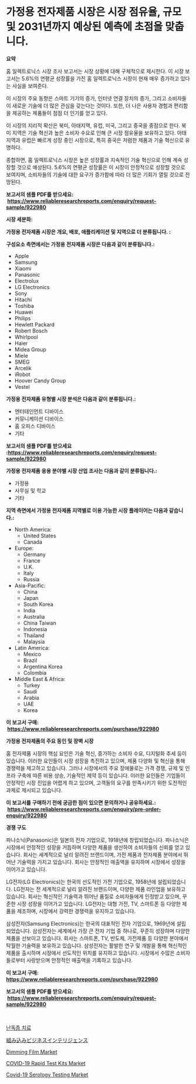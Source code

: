 <p><h1>가정용 전자제품 시장은 시장 점유율, 규모 및 2031년까지 예상된 예측에 초점을 맞춥니다.</h1></p><p><strong>요약</strong></p>
<p><p>홈 일렉트로닉스 시장 조사 보고서는 시장 상황에 대해 구체적으로 제시한다. 이 시장 보고서는 5.6%의 연평균 성장률을 가진 홈 일렉트로닉스 시장이 현재 매우 증가하고 있다는 사실을 보여준다.</p><p>이 시장의 주요 동향은 스마트 기기의 증가, 인터넷 연결 장치의 증가, 그리고 소비자들이 새로운 기술에 더 많은 관심을 갖는다는 것이다. 또한, 더 나은 사용자 경험과 편리함을 제공하는 제품들이 점점 더 인기를 얻고 있다.</p><p>이 시장의 지리적 확산은 북미, 아태지역, 유럽, 미국, 그리고 중국을 중점으로 한다. 북미 지역은 기술 혁신과 높은 소비자 수요로 인해 큰 시장 점유율을 보유하고 있다. 아태지역과 유럽은 빠르게 성장 중인 시장으로, 특히 중국은 저렴한 제품과 기술 혁신으로 유명하다.</p><p>종합하면, 홈 일렉트로닉스 시장은 높은 성장률과 지속적인 기술 혁신으로 인해 계속 성장할 것으로 예상된다. 5.6%의 연평균 성장률은 이 시장이 안정적으로 성장할 것으로 보여지며, 소비자들의 기술에 대한 요구가 증가함에 따라 더 많은 기회가 열릴 것으로 전망된다. </p></p>
<p><strong>보고서의 샘플 PDF를 받으세요: &nbsp;<a href="https://www.reliableresearchreports.com/enquiry/request-sample/922980">https://www.reliableresearchreports.com/enquiry/request-sample/922980</a></strong></p>
<p><strong>시장 세분화:</strong></p>
<p><strong> 가정용 전자제품 시장은 개요, 배포, 애플리케이션 및 지역으로 더 분류됩니다. :</strong></p>
<p><strong>구성요소 측면에서는 가정용 전자제품 시장은 다음과 같이 분류됩니다.:</strong></p>
<p><ul><li>Apple</li><li>Samsung</li><li>Xiaomi</li><li>Panasonic</li><li>Electrolux</li><li>LG Electronics</li><li>Sony</li><li>Hitachi</li><li>Toshiba</li><li>Huawei</li><li>Philips</li><li>Hewlett Packard</li><li>Robert Bosch</li><li>Whirlpool</li><li>Haier</li><li>Midea Group</li><li>Miele</li><li>SMEG</li><li>Arcelik</li><li>iRobot</li><li>Hoover Candy Group</li><li>Vestel</li></ul></p>
<p><strong> 가정용 전자제품 유형별 시장 분석은 다음과 같이 분류됩니다.:</strong></p>
<p><ul><li>엔터테인먼트 디바이스</li><li>커뮤니케이션 디바이스</li><li>홈 오피스 디바이스</li><li>기타</li></ul></p>
<p><strong>보고서의 샘플 PDF를 받으세요 :<a href="https://www.reliableresearchreports.com/enquiry/request-sample/922980">https://www.reliableresearchreports.com/enquiry/request-sample/922980</a></strong></p>
<p><strong> 가정용 전자제품 응용 분야별 시장 산업 조사는 다음과 같이 분류됩니다.:</strong></p>
<p><ul><li>가정용</li><li>사무실 및 학교</li><li>기타</li></ul></p>
<p><strong>지역 측면에서 가정용 전자제품 지역별로 이용 가능한 시장 플레이어는 다음과 같습니다.:</strong></p>
<p><ul>
    <li>
        North America:
        <ul>
            <li>United States</li>
            <li>Canada</li>
        </ul>
    </li>
    <li>
        Europe:
        <ul>
            <li>Germany</li>
            <li>France</li>
            <li>U.K.</li>
            <li>Italy</li>
            <li>Russia</li>
        </ul>
    </li>
    <li>
        Asia-Pacific:
        <ul>
            <li>China</li>
            <li>Japan</li>
            <li>South Korea</li>
            <li>India</li>
            <li>Australia</li>
            <li>China Taiwan</li>
            <li>Indonesia</li>
            <li>Thailand</li>
            <li>Malaysia</li>
        </ul>
    </li>
    <li>
        Latin America:
        <ul>
            <li>Mexico</li>
            <li>Brazil</li>
            <li>Argentina Korea</li>
            <li>Colombia</li>
        </ul>
    </li>
    <li>
        Middle East & Africa:
        <ul>
            <li>Turkey</li>
            <li>Saudi</li>
            <li>Arabia</li>
            <li>UAE</li>
            <li>Korea</li>
        </ul>
    </li>
    </ul></p>
<p><strong>이 보고서 구매: &nbsp;<a href="https://www.reliableresearchreports.com/purchase/922980">https://www.reliableresearchreports.com/purchase/922980</a></strong></p>
<p><strong>가정용 전자제품의 주요 동인 및 장벽 시장</strong></p>
<p><p>홈 전자제품 시장의 핵심 요인은 기술 혁신, 증가하는 소비자 수요, 디지털화 추세 등이 있습니다. 이러한 요인들이 시장 성장을 촉진하고 있으며, 제품 다양화 및 혁신을 통해 경쟁력을 제고하고 있습니다. 그러나 시장에서의 주요 장애물로는 가격 경쟁, 규제 및 인프라 구축에 따른 비용 상승, 기술적인 제약 등이 있습니다. 이러한 요인들은 기업들이 안정적인 시장 진입을 어렵게 하고 있으며, 고객들의 요구를 만족시키기 위한 도전적인 과제로 제시되고 있습니다.</p></p>
<p><strong>이 보고서를 구매하기 전에 궁금한 점이 있으면 문의하거나 공유하세요.: &nbsp;<a href="https://www.reliableresearchreports.com/enquiry/pre-order-enquiry/922980">https://www.reliableresearchreports.com/enquiry/pre-order-enquiry/922980</a></strong></p>
<p><strong>경쟁 구도</strong></p>
<p><p>파나소닉(Panasonic)은 일본의 전자 기업으로, 1918년에 창립되었습니다. 파나소닉은 시장에서 안정적인 성장을 거듭하며 다양한 제품을 생산하여 소비자들의 신뢰를 얻고 있습니다. 회사는 세계적으로 널리 알려진 브랜드이며, 가전 제품과 전자제품 분야에서 뛰어난 기술력을 가지고 있습니다. 회사는 안정적인 매출액을 유지하며 시장에서 성장을 이어가고 있습니다.</p><p>LG전자(LG Electronics)는 한국의 선도적인 가전 기업으로, 1958년에 설립되었습니다. LG전자는 전 세계적으로 널리 알려진 브랜드이며, 다양한 제품 라인업을 보유하고 있습니다. 회사는 혁신적인 기술력과 뛰어난 품질로 소비자들에게 인정받고 있으며, 꾸준한 시장 성장을 이어가고 있습니다. LG전자는 대형 가전, TV, 스마트폰 등 다양한 제품을 제조하며, 시장에서 강력한 경쟁력을 유지하고 있습니다.</p><p>삼성전자(Samsung Electronics)는 한국의 대표적인 전자 기업으로, 1969년에 설립되었습니다. 삼성전자는 세계에서 가장 큰 전자 기업 중 하나로, 꾸준히 성장하며 다양한 제품을 선보이고 있습니다. 회사는 스마트폰, TV, 반도체, 가전제품 등 다양한 분야에서 탁월한 기술력을 보유하고 있습니다. 삼성전자는 활발한 연구 및 개발을 통해 혁신적인 제품을 출시하며 시장에서 선도적인 위치를 유지하고 있습니다. 시장에서 수많은 소비자들로부터 사랑받으며 안정적인 매출액을 기록하고 있습니다.</p></p>
<p><strong>이 보고서 구매: &nbsp; <a href="https://www.reliableresearchreports.com/purchase/922980">https://www.reliableresearchreports.com/purchase/922980</a></strong></p>
<p><strong>보고서의 샘플 PDF를 받으세요: &nbsp;<a href="https://www.reliableresearchreports.com/enquiry/request-sample/922980">https://www.reliableresearchreports.com/enquiry/request-sample/922980</a></strong><strong></strong></p>
<p>&nbsp;</p>
<p><p><a href="https://github.com/sougarounis/Market-Research-Report-List-2/blob/main/6034470182608.md">난독증 치료</a></p><p><a href="https://github.com/lababdou/Market-Research-Report-List-2/blob/main/5706736182612.md">組み込みビジネスインテリジェンス</a></p><p><a href="https://issuu.com/reportprime-2/docs/dimming-film-market-size-2030.pptx">Dimming Film Market</a></p><p><a href="https://github.com/ashepherd82/Market-Research-Report-List-3/blob/main/covid-19-rapid-test-kits-market.md">COVID-19 Rapid Test Kits Market</a></p><p><a href="https://github.com/irfadac/Market-Research-Report-List-2/blob/main/covid-19-serology-testing-market.md">Covid-19 Serology Testing Market</a></p></p>